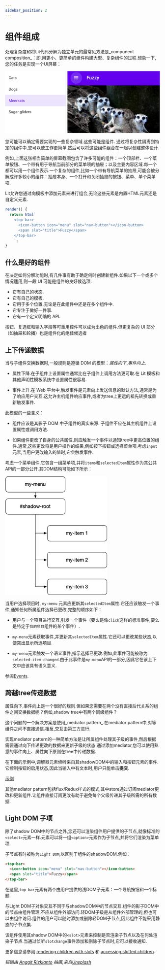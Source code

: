 ```yaml
---
sidebar_position: 2
---
```

# 组件组成

处理复杂度和将Lit代码分解为独立单元的最常见方法是_component composition_：即,用更小、更简单的组件构建大型、复杂组件的过程.想象一下,您的任务是实现一个UI屏幕：

![fuzzy-screenshot](./fuzzy-screenshot.png)

您可能可以确定需要实现的一些复杂领域.这些可能是组件.
通过将复杂性隔离到特定的组件中,您可以使工作更简单,然后可以将这些组件组合在一起以创建整体设计.

例如,上面这张相当简单的屏幕截图包含了许多可能的组件：一个顶部栏、一个菜单按钮、一个带有用于导航当前部分的菜单项的抽屉；以及主要内容区域.每一个都可以用一个组件表示.一个复杂的组件,比如一个带有导航菜单的抽屉,可能会被分解成许多较小的组件：抽屉本身、一个打开和关闭抽屉的按钮、菜单、单个菜单项.

Lit允许您通过向模板中添加元素来进行组合,无论这些元素是内置HTML元素还是自定义元素.

```js
render() {
  return html`
    <top-bar>
      <icon-button icon="menu" slot="nav-button"></icon-button>
      <span slot="title">Fuzzy</span>
    </top-bar>
    `;
}
```

## 什么是好的组件

在决定如何分解功能时,有几件事有助于确定何时创建新组件.如果以下一个或多个情况适用,则一段 UI 可能是组件的良好候选项:

- 它有自己的状态.
- 它有自己的模板.
- 它用于多个位置,无论是在此组件中还是在多个组件中.
- 它专注于做好一件事.
- 它有一个定义明确的 API.

按钮、复选框和输入字段等可重用控件可以成为出色的组件.但更复杂的 UI 部分（如抽屉和轮播）也是组件化的绝佳候选者

## 上下传递数据

当与子组件交换数据时,一般规则是遵循 DOM 的模型：*属性向下*,*事件向上*.

- 属性下降.在子组件上设置属性通常比在子组件上调用方法更可取.在 Lit 模板和其他声明性模板系统中设置属性很容易.

- 事件上升.在 Web 平台中,触发事件是元素向上发送信息的默认方法,通常是为了响应用户交互.这允许主机组件响应事件,或者为tree上更远的祖先转换或重新触发事件.

此模型的一些含义：

- 组件应该是其影子 DOM 中子组件的真实来源. 子组件不应在其主机组件上设置属性或调用方法.

- 如果组件更改了自身的公共属性,则应触发一个事件以通知tree中更高位置的组件.通常,这些更改将是用户操作的结果,例如按下按钮或选择菜单项.考虑`input`元素,当用户更改输入的值时,它会触发事件.

考虑一个菜单组件,它包含一组菜单项,并将`items`和`selectedItem`属性作为其公共API的一部分公开.其DOM结构可能如下所示：

![composition-menu-component](./composition-menu-component.png)

当用户选择项目时, `my-menu` 元素应更新其`selectedItem`属性.它还应该触发一个事件,通知任何所属组件选择已更改.完整的顺序如下：

- 用户与一个项目进行交互,引发一个事件（要么是像`click`这样的标准事件,要么是特定于`我的项目`组件的某个事件）.

- `my-menu`元素获取事件,并更新其`selectedItem`属性.它还可以更改某些状态,以便突出显示所选项目.

- `my-menu`元素触发一个语义事件,指示选择已更改.例如,此事件可能被称为`selected-item-changed`.由于此事件是`my-menu`API的一部分,因此它在该上下文中应该具有语义意义.

参阅[Events](/docs/components/events/).

## 跨越tree传递数据

属性向下,事件向上是一个很好的规则.但如果您需要在两个没有直接后代关系的组件之间交换数据呢？例如,shadow tree中有两个同级组件？

这个问题的一个解决方案是使用_mediator pattern_.在mediator pattern中,对等组件之间不直接通信.相反,交互由第三方进行.

实现mediator pattern的一种简单方法是让所属组件处理其子级的事件,然后根据需要通过向下传递更改的数据来更新子级的状态.通过添加mediator,您可以使用熟悉的事件向上、属性向下原则在tree中传递数据.

在下面的示例中,调解器元素侦听来自其shadowDOM中的输入和按钮元素的事件.它控制按钮的启用状态,因此当输入中有文本时,用户只能单击**提交**.

[示例](https://lit.dev/playground/#sample=docs/composition/mediator-pattern)

其他mediator pattern包括flux/Redux样式的模式,其中store通过订阅mediator更改和更新组件.让组件直接订阅更改有助于避免每个父级传递其子级所需的所有数据.

## Light DOM 子项

除了shadow DOM中的节点之外,您还可以渲染组件用户提供的子节点,就像标准的`<select>`元素一样.元素可以将一组`<option>`元素作为子节点,并将它们渲染为菜单项.

子节点有时被称为`Light DOM`,以区别于组件的shadowDOM.例如：

```html
<top-bar>
  <icon-button icon="menu" slot="nav-button"></icon-button>
  <span slot="title">Fuzzy</span>
</top-bar>
```

在这里,`top bar`元素有两个由用户提供的浅DOM子元素：一个导航按钮和一个标题.

与Light DOM子对象交互不同于与shadowDOM中的节点交互.组件的影子DOM中的节点由组件管理,不应从组件外部访问.轻DOM子级是从组件外部管理的,但也可以由组件访问.组件的用户可以随时添加或删除轻DOM子节点,因此组件不能采用静态的子节点集.

该组件使用其shadow DOM中的`<slot>`元素来控制是否渲染子节点以及在何处渲染子节点.当通过侦听`slotchange`事件添加和删除子节点时,它可以接收通知.

更多信息请参阅 [rendering children with slots](/docs/components/shadow-dom/#slots) 和 [accessing slotted children](/docs/components/shadow-dom/#accessing-slotted-children).

*猫鼬由 [Anggit Rizkianto](https://unsplash.com/@anggit_mr) 拍摄,来自[Unsplash](https://unsplash.com/photos/x3-OP_X0aH0)*

